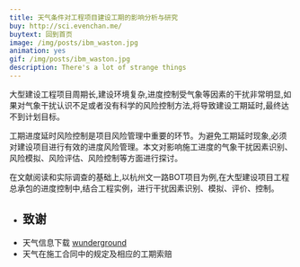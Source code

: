 ```yaml
---
title: 天气条件对工程项目建设工期的影响分析与研究
buy: http://sci.evenchan.me/
buytext: 回到首页
image: /img/posts/ibm_waston.jpg
animation: yes
gif: /img/posts/ibm_waston.jpg
description: There's a lot of strange things
---
```


大型建设工程项目周期长,建设环境复杂,进度控制受气象等因素的干扰非常明显,如果对气象干扰认识不足或者没有科学的风险控制方法,将导致建设工期延时,最终达不到计划目标。

工期进度延时风险控制是项目风险管理中重要的环节。为避免工期延时现象,必须对建设项目进行有效的进度风险管理。本文对影响施工进度的气象干扰因素识别、风险模拟、风险评估、风险控制等方面进行探讨。

在文献阅读和实际调查的基础上,以杭州文一路BOT项目为例,在大型建设项目工程总承包的进度控制中,结合工程实例，进行干扰因素识别、模拟、评价、控制。

<!--
<div> <img class="invisible-for-rss-only" src="/img/posts/wanzhou_1.jpg" /> </div>
-->

<ul class="sources">

<li><h2>致谢</h2></li>
<li> 天气信息下载 <a href="http://www.wunderground.com/?MR=1" target="_blank">wunderground</a>  

</li>
<li> 天气在施工合同中的规定及相应的工期索赔</li>
</ul>